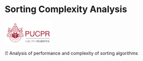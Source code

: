 # Sorting Complexity Analysis

<img src="https://github.com/gprzy/credit-scoring/blob/main/assets/puc.png" width="30%" height="30%"/>

⏰ Analysis of performance and complexity of sorting algorithms
